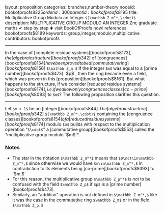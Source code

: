 layout: proposition
categories: branches,number-theory
nodeid: bookofproofs$8225
orderid: 300
parentid: bookofproofs$8195
title: Multiplicative Group Modulo an Integer `$(\mathbb Z_m^*,\cdot)$`
description: MULTIPLICATIVE GROUP MODULO AN INTEGER Zm; graduate maths &#10004; step by step &#10010; visit BookOfProofs now!
references: bookofproofs$8189
keywords: group,integer,modulo,multiplicative
contributors: bookofproofs

---
In the case of [complete residue systems][bookofproofs$8173], the [algebraic structure][bookofproofs$342] of [congruences][bookofproofs$8154] have been proved to be a [commutative ring][bookofproofs$8156] `$\mathbb Z_m.$` If the integer `$m$` was equal to a [prime number][bookofproofs$473] `$p$`, then the ring became even a field, which was proven in this [proposition][bookofproofs$8161]. But what happens to the structure, if we consider [reduced residue systems][bookofproofs$8174], i.e. if we allow only congruences classes [co-prime][bookofproofs$8093] to `$m$`? The following proposition clarifies this question.

---

Let `$m > 1$` be an [integer][bookofproofs$844]. The  [algebraic structure][bookofproofs$342] `$(\mathbb Z_m^*,\cdot)$` containing the [congruence classes][bookofproofs$8154] of a [reduced residue systems][bookofproofs$8174] modulo `$m$` builds with respect to the multiplication operation "`$\cdot$`" a [commutative group][bookofproofs$553] called the *multiplicative group modulo `$m$`*.

### Notes

* The star in the notation `$\mathbb Z_m^*$` means that `$0\not\in\mathbb Z_m^*,$` since otherwise we would have `$m\in\mathbb Z_m^*,$` in contradiction to its elements being [co-prime][bookofproofs$8093] to `$m.$`
* For this reason, the multiplicative group `$\mathbb Z_p^*$` is not to be confused with the field `$\mathbb Z_p$` if `$p$` is a [prime number][bookofproofs$473]. 
* Similarly, an "addition" operation is not defined in `$\mathbb Z_m^*,$` like it was the case in the commutative ring `$\mathbb Z_m$` or in the field `$\mathbb Z_p.$`
